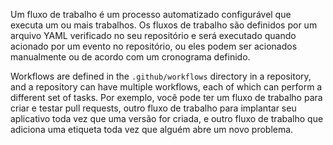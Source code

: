 Um fluxo de trabalho é um processo automatizado configurável que executa um ou mais trabalhos. Os fluxos de trabalho são definidos por um arquivo YAML verificado no seu repositório e será executado quando acionado por um evento no repositório, ou eles podem ser acionados manualmente ou de acordo com um cronograma definido.

Workflows are defined in the `.github/workflows` directory in a repository, and a repository can have multiple workflows, each of which can perform a different set of tasks. Por exemplo, você pode ter um fluxo de trabalho para criar e testar pull requests, outro fluxo de trabalho para implantar seu aplicativo toda vez que uma versão for criada, e outro fluxo de trabalho que adiciona uma etiqueta toda vez que alguém abre um novo problema.
